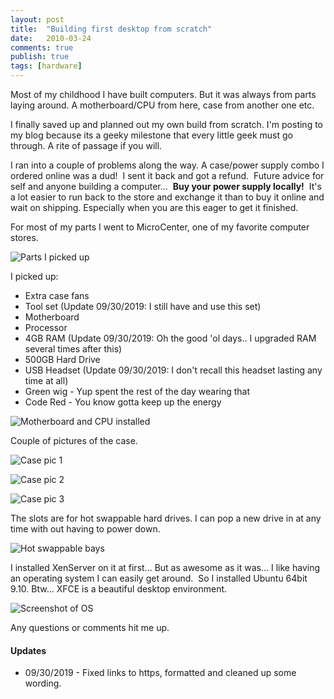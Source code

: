 ```yaml
---
layout: post
title:  "Building first desktop from scratch"
date:   2010-03-24
comments: true
publish: true
tags: [hardware]
---
```

Most of my childhood I have built computers.  But it was always from parts laying around.  A motherboard/CPU from here, case from another one etc.

I finally saved up and planned out my own build from scratch.  I'm posting to my blog because its a geeky milestone that every little geek must go through. A rite of passage if you will.

<!--excerpt-->


I ran into a couple of problems along the way.  A case/power supply combo I ordered online was a dud!  I sent it back and got a refund.  Future advice for self and anyone building a computer...  **Buy your power supply locally!**  It's a lot easier to run back to the store and exchange it than to buy it online and wait on shipping. Especially when you are this eager to get it finished.

For most of my parts I went to MicroCenter, one of my favorite computer stores.

![Parts I picked up][picture_of_parts]

I picked up: 
* Extra case fans
* Tool set (Update 09/30/2019: I still have and use this set)
* Motherboard
* Processor
* 4GB RAM (Update 09/30/2019: Oh the good 'ol days.. I upgraded RAM several times after this)
* 500GB Hard Drive
* USB Headset (Update 09/30/2019: I don't recall this headset lasting any time at all)
* Green wig - Yup spent the rest of the day wearing that
* Code Red - You know gotta keep up the energy

![Motherboard and CPU installed][motherboard_cpu_installed]

Couple of pictures of the case.

![Case pic 1][case_1]

![Case pic 2][case_2]

![Case pic 3][case_3]

The slots are for hot swappable hard drives.  I can pop a new drive in at any time with out having to power down.

![Hot swappable bays][front_bays]

I installed XenServer on it at first... But as awesome as it was... I like having an operating system I can easily get around.  So I installed Ubuntu 64bit 9.10. Btw... XFCE is a beautiful desktop environment. 

![Screenshot of OS][screenshot]

Any questions or comments hit me up.

[picture_of_parts]: https://3.bp.blogspot.com/_BMKBVRf6mio/S6rVDC0a1nI/AAAAAAAAAUU/BDEDNhj2_aw/s320/IMG_0329.JPG
[motherboard_cpu_installed]: https://2.bp.blogspot.com/_BMKBVRf6mio/S6rVP-l2s6I/AAAAAAAAAUc/ubPHhdZQSnM/s320/IMG_0332.JPG
[case_1]: https://3.bp.blogspot.com/_BMKBVRf6mio/S6rVtEFKYfI/AAAAAAAAAU0/U53hJ6a2yF0/s320/IMG_0352.JPG
[case_2]: https://1.bp.blogspot.com/_BMKBVRf6mio/S6rVk8flUHI/AAAAAAAAAUs/9dRVbAWPai0/s320/IMG_0351.JPG
[case_3]: https://1.bp.blogspot.com/_BMKBVRf6mio/S6rWMXvrpdI/AAAAAAAAAVE/rNAeaNWC-aE/s320/IMG_0355.JPG
[front_bays]: https://4.bp.blogspot.com/_BMKBVRf6mio/S6rWDlFtBHI/AAAAAAAAAU8/8d7m2HpjKMA/s320/IMG_0354.JPG
[screenshot]: https://2.bp.blogspot.com/_BMKBVRf6mio/S6rt0Tesd3I/AAAAAAAAAVM/3hhSd4nm14g/s320/Screenshot.png

#### Updates
* 09/30/2019 - Fixed links to https, formatted and cleaned up some wording.